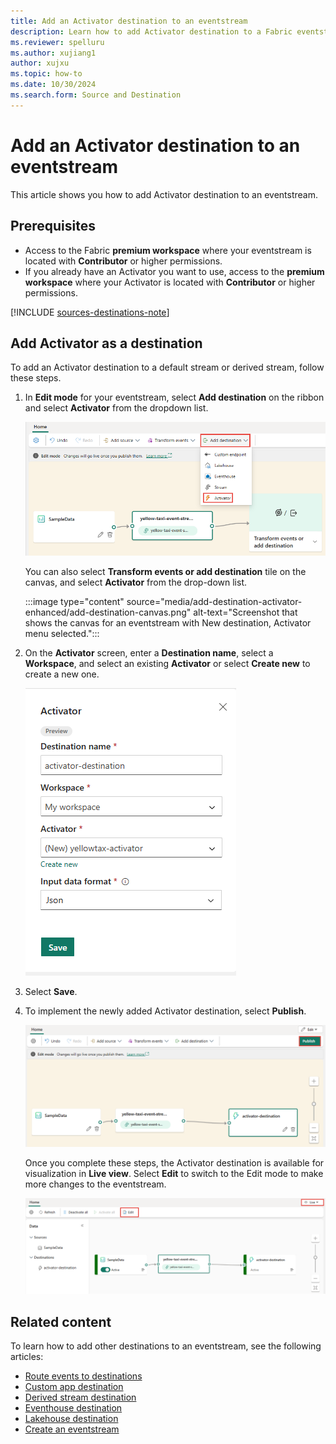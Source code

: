 ```yaml
---
title: Add an Activator destination to an eventstream
description: Learn how to add Activator destination to a Fabric eventstream.
ms.reviewer: spelluru
ms.author: xujiang1
author: xujxu
ms.topic: how-to
ms.date: 10/30/2024
ms.search.form: Source and Destination
---
```


# Add an Activator destination to an eventstream

This article shows you how to add Activator destination to an eventstream.

## Prerequisites

- Access to the Fabric **premium workspace** where your eventstream is located with **Contributor** or higher permissions.
- If you already have an Activator you want to use, access to the **premium workspace** where your Activator is located with **Contributor** or higher permissions.

[!INCLUDE [sources-destinations-note](./includes/sources-destinations-note.md)]

## Add Activator as a destination

To add an Activator destination to a default stream or derived stream, follow these steps.

1. In **Edit mode** for your eventstream, select **Add destination** on the ribbon and select **Activator** from the dropdown list.

   ![A screenshot of the Add destination dropdown list with Activator highlighted.](media/add-destination-activator-enhanced/add-destination.png)

    You can also select **Transform events or add destination** tile on the canvas, and select **Activator** from the drop-down list. 

    :::image type="content" source="media/add-destination-activator-enhanced/add-destination-canvas.png" alt-text="Screenshot that shows the canvas for an eventstream with New destination, Activator menu selected.":::
1. On the **Activator** screen, enter a **Destination name**, select a **Workspace**, and select an existing **Activator** or select **Create new** to create a new one.

   ![A screenshot of the Activator screen.](media/add-destination-activator-enhanced/activator-screen.png)
1. Select **Save**.
1. To implement the newly added Activator destination, select **Publish**.

   ![A screenshot of the stream and Activator destination in Edit mode with the Publish button highlighted.](media/add-destination-activator-enhanced/edit-mode.png)

    Once you complete these steps, the Activator destination is available for visualization in **Live view**. Select **Edit** to switch to the Edit mode to make more changes to the eventstream.

    ![A screenshot of the Activator destination available for visualization in Live view.](media/add-destination-activator-enhanced/live-view.png)


## Related content 

To learn how to add other destinations to an eventstream, see the following articles: 

- [Route events to destinations](add-manage-eventstream-destinations.md)
- [Custom app destination](add-destination-custom-app.md)
- [Derived stream destination](add-destination-derived-stream.md)
- [Eventhouse destination](add-destination-kql-database.md)
- [Lakehouse destination](add-destination-lakehouse.md)
- [Create an eventstream](create-manage-an-eventstream.md)


